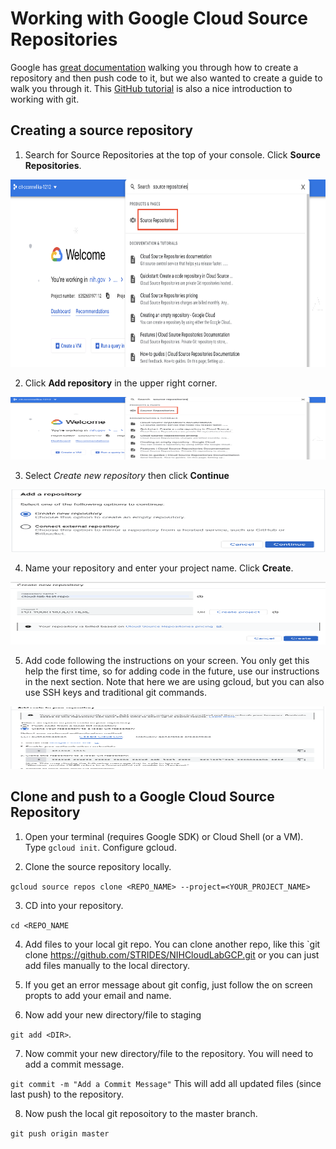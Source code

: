 # Working with Google Cloud Source Repositories

Google has [great documentation](https://cloud.google.com/source-repositories/docs/create-code-repository) walking you through how to create a repository and then push code to it, but we also wanted to create a guide to walk you through it. This [GitHub tutorial](https://docs.github.com/en/get-started/using-git/about-git) is also a nice introduction to working with git. 

## Creating a source repository

1. Search for Source Repositories at the top of your console. Click **Source Repositories**.

<img src="/images/1_search_source.png" width="550" height="300">

2. Click **Add repository** in the upper right corner.

<img src="/images/1_search_source.png" width="550" height="100">

3. Select *Create new repository* then click **Continue**

<img src="/images/3_new_repository.png" width="550" height="100">

4. Name your repository and enter your project name. Click **Create**.

<img src="/images/4_name_repo.png" width="550" height="100">

5. Add code following the instructions on your screen. You only get this help the first time, so for adding code in the future, use our instructions in the next section. Note that here we are using gcloud, but you can also use SSH keys and traditional git commands.

<img src="/images/5_add_code.png" width="550" height="100">

## Clone and push to a Google Cloud Source Repository

1. Open your terminal (requires Google SDK) or Cloud Shell (or a VM). Type `gcloud init`. Configure gcloud. 

2. Clone the source repository locally. 

`gcloud source repos clone <REPO_NAME> --project=<YOUR_PROJECT_NAME>`

3. CD into your repository.

`cd <REPO_NAME`

4. Add files to your local git repo. You can clone another repo, like this `git clone https://github.com/STRIDES/NIHCloudLabGCP.git or you can just add files manually to the local directory.

5. If you get an error message about git config, just follow the on screen propts to add your email and name. 

6. Now add your new directory/file to staging

`git add <DIR>`.

7. Now commit your new directory/file to the repository. You will need to add a commit message. 

`git commit -m "Add a Commit Message"` This will add all updated files (since last push) to the repository.

8. Now push the local git reposoitory to the master branch. 

`git push origin master`
